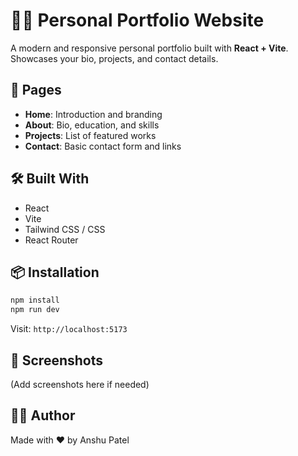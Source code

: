# 🙋‍♂️ Personal Portfolio Website

A modern and responsive personal portfolio built with **React + Vite**. Showcases your bio, projects, and contact details.

## 🚀 Pages

- **Home**: Introduction and branding
- **About**: Bio, education, and skills
- **Projects**: List of featured works
- **Contact**: Basic contact form and links

## 🛠️ Built With

- React
- Vite
- Tailwind CSS / CSS
- React Router

## 📦 Installation

```bash
npm install
npm run dev
```

Visit: `http://localhost:5173`

## 📸 Screenshots

(Add screenshots here if needed)

## 👨‍💻 Author

Made with ❤️ by Anshu Patel
